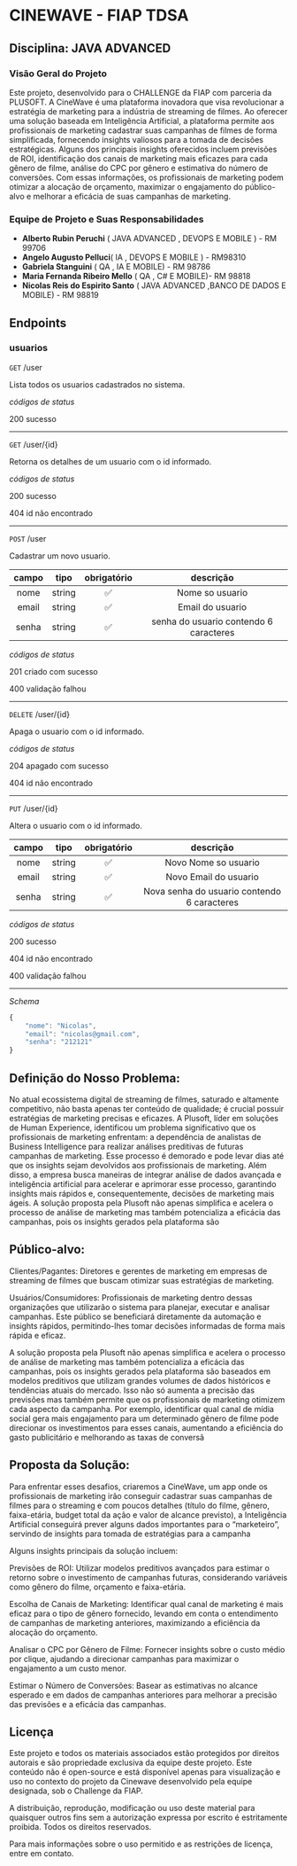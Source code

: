 # CINEWAVE - FIAP TDSA
## Disciplina: JAVA ADVANCED

### Visão Geral do Projeto

Este projeto, desenvolvido para o CHALLENGE da FIAP com parceria da PLUSOFT. A CineWave é uma plataforma inovadora que visa revolucionar a estratégia de marketing para a indústria de streaming de filmes. Ao oferecer uma solução baseada em Inteligência Artificial, a plataforma permite aos profissionais de marketing cadastrar suas campanhas de filmes de forma simplificada, fornecendo insights valiosos para a tomada de decisões estratégicas. Alguns dos principais insights oferecidos incluem previsões de ROI, identificação dos canais de marketing mais eficazes para cada gênero de filme, análise do CPC por gênero e estimativa do número de conversões. Com essas informações, os profissionais de marketing podem otimizar a alocação de orçamento, maximizar o engajamento do público-alvo e melhorar a eficácia de suas campanhas de marketing.

### Equipe de Projeto e Suas Responsabilidades

- **Alberto Rubin Peruchi** ( JAVA ADVANCED , DEVOPS E MOBILE ) - RM 99706
- **Angelo Augusto Pelluci**( IA , DEVOPS E MOBILE ) - RM98310 
- **Gabriela Stanguini** ( QA , IA E MOBILE) - RM 98786
- **Maria Fernanda Ribeiro Mello** ( QA , C# E MOBILE)- RM 98818
- **Nicolas Reis do Espirito Santo** ( JAVA ADVANCED ,BANCO DE DADOS E MOBILE) - RM 98819

## Endpoints

### usuarios

`GET` /user

Lista todos os usuarios cadastrados no sistema.

*códigos de status*

200 sucesso

---

`GET` /user/{id}

Retorna os detalhes de um usuario com o id informado.

*códigos de status*

200 sucesso

404 id não encontrado

---

`POST` /user

Cadastrar um novo usuario.

| campo | tipo | obrigatório | descrição|
| :----------:|:-------:|:------------:|:-------------:
|nome|string|✅|Nome so usuario
|email|string|✅|Email do usuario
|senha|string|✅|senha do usuario contendo 6 caracteres

*códigos de status*

201 criado com sucesso

400 validação falhou

---

`DELETE` /user/{id}

Apaga o usuario com o id informado.

*códigos de status*

204 apagado com sucesso

404 id não encontrado

---

`PUT` /user/{id}

Altera o usuario com o id informado.

| campo | tipo | obrigatório | descrição|
| :----------:|:-------:|:------------:|:-------------:
|nome|string|✅|Novo Nome so usuario
|email|string|✅|Novo Email do usuario
|senha|string|✅|Nova senha do usuario contendo 6 caracteres

*códigos de status*

200 sucesso

404 id não encontrado

400 validação falhou

---

*Schema*

```js
{
    "nome": "Nicolas",
    "email": "nicolas@gmail.com",
    "senha": "212121"
}
```



## Definição do Nosso Problema: 

No atual ecossistema digital de streaming de filmes, saturado e altamente competitivo, não basta apenas ter conteúdo de qualidade; é crucial possuir estratégias de marketing precisas e eficazes. A Plusoft, líder em soluções de Human Experience, identificou um problema significativo que os profissionais de marketing enfrentam: a dependência de analistas de Business Intelligence para realizar análises preditivas de futuras campanhas de marketing. Esse processo é demorado e pode levar dias até que os insights sejam devolvidos aos profissionais de marketing. Além disso, a empresa busca maneiras de integrar análise de dados avançada e inteligência artificial para acelerar e aprimorar esse processo, garantindo insights mais rápidos e, consequentemente, decisões de marketing mais ágeis.
A solução proposta pela Plusoft não apenas simplifica e acelera o processo de análise de marketing mas também potencializa a eficácia das campanhas, pois os insights gerados pela plataforma são 

## Público-alvo: 

Clientes/Pagantes: Diretores e gerentes de marketing em empresas de streaming de filmes que buscam otimizar suas estratégias de marketing. 

Usuários/Consumidores: Profissionais de marketing dentro dessas organizações que utilizarão o sistema para planejar, executar e analisar campanhas. Este público se beneficiará diretamente da automação e insights rápidos, permitindo-lhes tomar decisões informadas de forma mais rápida e eficaz. 

A solução proposta pela Plusoft não apenas simplifica e acelera o processo de análise de marketing mas também potencializa a eficácia das campanhas, pois os insights gerados pela plataforma são baseados em modelos preditivos que utilizam grandes volumes de dados históricos e tendências atuais do mercado. Isso não só aumenta a precisão das previsões mas também permite que os profissionais de marketing otimizem cada aspecto da campanha. Por exemplo, identificar qual canal de mídia social gera mais engajamento para um determinado gênero de filme pode direcionar os investimentos para esses canais, aumentando a eficiência do gasto publicitário e melhorando as taxas de conversã 

## Proposta da Solução: 

Para enfrentar esses desafios, criaremos a CineWave, um app onde os profissionais de marketing irão conseguir cadastrar suas campanhas de filmes para o streaming e com poucos detalhes (título do filme, gênero, faixa-etária, budget total da ação e valor de alcance previsto), a Inteligência Artificial conseguirá prever alguns dados importantes para o “marketeiro”, servindo de insights para tomada de estratégias para a campanha 

Alguns insights principais da solução incluem: 

Previsões de ROI: Utilizar modelos preditivos avançados para estimar o retorno sobre o investimento de campanhas futuras, considerando variáveis como gênero do filme, orçamento e faixa-etária. 

Escolha de Canais de Marketing: Identificar qual canal de marketing é mais eficaz para o tipo de gênero fornecido, levando em conta o entendimento de campanhas de marketing anteriores, maximizando a eficiência da alocação do orçamento. 

Analisar o CPC por Gênero de Filme: Fornecer insights sobre o custo médio por clique, ajudando a direcionar campanhas para maximizar o engajamento a um custo menor. 

Estimar o Número de Conversões: Basear as estimativas no alcance esperado e em dados de campanhas anteriores para melhorar a precisão das previsões e a eficácia das campanhas. 


## Licença

Este projeto e todos os materiais associados estão protegidos por direitos autorais e são propriedade exclusiva da equipe deste projeto. Este conteúdo não é open-source e está disponível apenas para visualização e uso no contexto do projeto da Cinewave desenvolvido pela equipe designada, sob o Challenge da FIAP.

A distribuição, reprodução, modificação ou uso deste material para quaisquer outros fins sem a autorização expressa por escrito é estritamente proibida. Todos os direitos reservados.

Para mais informações sobre o uso permitido e as restrições de licença, entre em contato.
